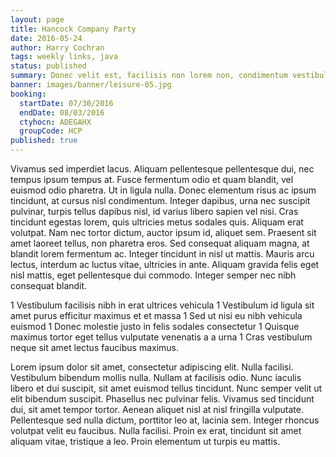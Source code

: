 ```yaml
---
layout: page
title: Hancock Company Party
date: 2016-05-24
author: Harry Cochran
tags: weekly links, java
status: published
summary: Donec velit est, facilisis non lorem non, condimentum vestibulum felis.
banner: images/banner/leisure-05.jpg
booking:
  startDate: 07/30/2016
  endDate: 08/03/2016
  ctyhocn: ADEGAHX
  groupCode: HCP
published: true
---
```

Vivamus sed imperdiet lacus. Aliquam pellentesque pellentesque dui, nec tempus ipsum tempus at. Fusce fermentum odio et quam blandit, vel euismod odio pharetra. Ut in ligula nulla. Donec elementum risus ac ipsum tincidunt, at cursus nisl condimentum. Integer dapibus, urna nec suscipit pulvinar, turpis tellus dapibus nisl, id varius libero sapien vel nisi. Cras tincidunt egestas lorem, quis ultricies metus sodales quis. Aliquam erat volutpat. Nam nec tortor dictum, auctor ipsum id, aliquet sem. Praesent sit amet laoreet tellus, non pharetra eros. Sed consequat aliquam magna, at blandit lorem fermentum ac. Integer tincidunt in nisl ut mattis. Mauris arcu lectus, interdum ac luctus vitae, ultricies in ante. Aliquam gravida felis eget nisl mattis, eget pellentesque dui commodo. Integer semper nec nibh consequat blandit.

1 Vestibulum facilisis nibh in erat ultrices vehicula
1 Vestibulum id ligula sit amet purus efficitur maximus et et massa
1 Sed ut nisi eu nibh vehicula euismod
1 Donec molestie justo in felis sodales consectetur
1 Quisque maximus tortor eget tellus vulputate venenatis a a urna
1 Cras vestibulum neque sit amet lectus faucibus maximus.

Lorem ipsum dolor sit amet, consectetur adipiscing elit. Nulla facilisi. Vestibulum bibendum mollis nulla. Nullam at facilisis odio. Nunc iaculis libero et dui suscipit, sit amet euismod tellus tincidunt. Nunc semper velit ut elit bibendum suscipit. Phasellus nec pulvinar felis.
Vivamus sed tincidunt dui, sit amet tempor tortor. Aenean aliquet nisl at nisl fringilla vulputate. Pellentesque sed nulla dictum, porttitor leo at, lacinia sem. Integer rhoncus volutpat velit eu faucibus. Nulla facilisi. Proin ex erat, tincidunt sit amet aliquam vitae, tristique a leo. Proin elementum ut turpis eu mattis.

